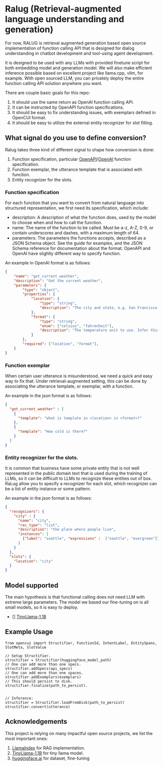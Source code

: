 # Ralug (Retrieval-augmented language understanding and generation)

For now, RALUG is retrieval augmented generation based open source implementation of function calling API
that is designed for dialog understanding in chatbot development and tool-using agent development. 

It is designed to be used with any LLMs with provided finetune script for both embedding model and generation model.
We will also make efficient inference possible based on excellent project like llama.cpp, vllm, for example. With open
sourced LLM, you can privately deploy the entire function calling API solution anywhere you want.

There are couple basic goals for this repo:
1. It should use the same return as OpenAI function calling API.
2. It can be instructed by OpenAPI function specifications.
3. It should be easy to fix understanding issues, with exemplars defined in OpenCUI format.
4. It should be easy to utilize the external entity recognizer for slot filling. 

## What signal do you use to define conversion?
Ralug takes three kind of different signal to shape how conversion is done:
1. Function specification, particular [OpenAPI](https://spec.openapis.org/oas/latest.html)/[OpenAI](https://platform.openai.com/docs/api-reference/chat/create#chat/create-functions) function specification.
2. Function exemplar, the utterance template that is associated with function.
3. Entity recognizer for the slots.

### Function specification
For each function that you want to convert from natural language into structured representation, we first need its
specification, which include:
- description: A description of what the function does, used by the model to choose when and how to call the function.
- name: The name of the function to be called. Must be a-z, A-Z, 0-9, or contain underscores and dashes, with a maximum length of 64.
- parameters: The parameters the functions accepts, described as a JSON Schema object. See the guide for examples, and the JSON Schema reference for documentation about the format.
OpenAPI and OpenAI have slightly different way to specify function.

An example in OpenAI format is as follows:
```json
{
    "name": "get_current_weather",
    "description": "Get the current weather",
    "parameters": {
        "type": "object",
        "properties": {
            "location": {
                "type": "string",
                "description": "The city and state, e.g. San Francisco, CA"
            },
            "format": {
                "type": "string",
                "enum": ["celsius", "fahrenheit"],
                "description": "The temperature unit to use. Infer this from the users location."
            }
        },
        "required": ["location", "format"],
    }
}
```
### Function exemplar
When certain user utterance is misunderstood, we need a quick and easy way to fix that. Under 
retrieval-augmented setting, this can be done by associating the utterance template, or exemplar, with a function.

An example in the json format is as follows:
```json
{
  "get_current_weather" : [
    {
      "template": "what is template in <location> in <format>?"
    }, 
    {
      "template": "How cold is there?"
    } 
  ]
}
```

### Entity recognizer for the slots.
It is common that business have some private entity that is not well represented in the public domain text that is
used during the training of LLMs, so it can be difficult to LLMs to recognize these entities out of box. RaLug allow you
to specify a recognizer for each slot, which recognizer can be a list of entity instance or some pattern.

An example in the json format is as follows:

```json
{
  "recognizers": {
    "city" : {
      "name": "city",
      "rec_type": "list",
      "description": "the place where people live",
      "instances": [
        {"label": "seattle", "expressions" :  ["seattle", "evergreen"]}
      ]
    }
  },
  "slots": {
    "location": "city"
  }
}
```

## Model supported
The main hypothesis is that functional calling does not need LLM with extreme large parameters. The model
we based our fine-tuning on is all small models, so it is easy to deploy.
- [] [TinyLlama-1.1B](https://github.com/jzhang38/TinyLlama)

## Example Usage


```opencui
from opencui import Structifier, FunctionId, IntentLabel, EntitySpans, SlotMeta, SlotValue

// Setup Structifier.
structifier = Structifier(huggingface_model_path)
// One can add more than one specs.
structifier.addSpecs(api_specs)
// One can add more than one spaces.
structifier.addExemplars(exemplars)
// This should persist to disk. 
structifier.finalize(path_to_persist).


// Inference:
structifier = Structifier.loadFromDisk(path_to_persist)
structifier.convert(utterance)
```

## Acknowledgements
This project is relying on many impactful open source projects, we list the most important ones:
1. [LlamaIndex](https://github.com/run-llama/llama_index) for RAG implementation.
2. [TinyLlama-1.1B](https://github.com/jzhang38/TinyLlama) for tiny llama model.
3. [huggingface.ai](https://huggingface.ai) for dataset, fine-tuning
